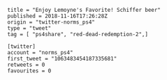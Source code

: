 ```
title = "Enjoy Lemoyne's Favorite! Schiffer beer"
published = 2018-11-16T17:26:28Z
origin = "twitter-norms_ps4"
type = "tweet"
tag = [ "ps4share", "red-dead-redemption-2",]

[twitter]
account = "norms_ps4"
first_tweet = "1063483454187335681"
retweets = 0
favourites = 0
```

<p class='image'><img src='https://mnf.m17s.net/2018/11/16/DsJAkEIWkAAAfjn.jpg' alt=''></p>

